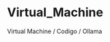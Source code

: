 # Virtual_Machine
Virtual Machine / Codigo / Ollama 



<VirtualBox xmlns="http://www.virtualbox.org/" version="1.19-windows">
  <Machine uuid="{b8d3228a-3e02-4fac-b6e7-e8183799808e}" name="vector" OSType="Windows10_64" snapshotFolder="Snapshots" lastStateChange="2024-12-01T21:14:57Z" aborted="true">
    <MediaRegistry>
      <HardDisks>
        <HardDisk uuid="{d1dd1a01-41f6-42bd-888d-21aa78e565ba}" location="vector.vdi" format="VDI" type="Normal"/>
      </HardDisks>
      <DVDImages>
        <Image uuid="{e57f63ba-5a0d-4e6f-b82b-25510c412f9c}" location="C:/Program Files/Oracle/VirtualBox/VBoxGuestAdditions.iso"/>
      </DVDImages>
    </MediaRegistry>
    <ExtraData>
      <ExtraDataItem name="GUI/LastNormalWindowPosition" value="363,102,640,523"/>
    </ExtraData>
    <Hardware>
      <Memory RAMSize="7694"/>
      <HID Pointing="USBTablet"/>
      <Display controller="VBoxSVGA" VRAMSize="128"/>
      <Firmware/>
      <BIOS>
        <IOAPIC enabled="true"/>
        <SmbiosUuidLittleEndian enabled="true"/>
        <AutoSerialNumGen enabled="true"/>
      </BIOS>
      <USB>
        <Controllers>
          <Controller name="XHCI" type="XHCI"/>
        </Controllers>
      </USB>
      <Network>
        <Adapter slot="0" enabled="true" MACAddress="080027DD7063" type="82540EM">
          <NAT localhost-reachable="true"/>
        </Adapter>
      </Network>
      <AudioAdapter controller="HDA" useDefault="true" driver="WAS" enabled="true" enabledOut="true"/>
      <Clipboard/>
      <GuestProperties>
        <GuestProperty name="/VirtualBox/HostInfo/GUI/LanguageID" value="es_ES" timestamp="1733025700668583100" flags=""/>
      </GuestProperties>
      <StorageControllers>
        <StorageController name="SATA" type="AHCI" PortCount="2" useHostIOCache="false" Bootable="true" IDE0MasterEmulationPort="0" IDE0SlaveEmulationPort="1" IDE1MasterEmulationPort="2" IDE1SlaveEmulationPort="3">
          <AttachedDevice type="HardDisk" hotpluggable="false" port="0" device="0">
            <Image uuid="{d1dd1a01-41f6-42bd-888d-21aa78e565ba}"/>
          </AttachedDevice>
          <AttachedDevice passthrough="false" type="DVD" hotpluggable="false" port="1" device="0">
            <Image uuid="{e57f63ba-5a0d-4e6f-b82b-25510c412f9c}"/>
          </AttachedDevice>
        </StorageController>
      </StorageControllers>
      <CPU count="2">
        <HardwareVirtExLargePages enabled="true"/>
        <PAE enabled="false"/>
        <LongMode enabled="true"/>
      </CPU>
    </Hardware>
  </Machine>
</VirtualBox>
